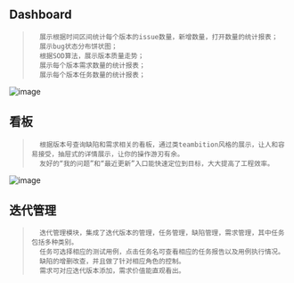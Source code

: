 ## Dashboard
>		展示根据时间区间统计每个版本的issue数量，新增数量，打开数量的统计报表；
>		展示bug状态分布饼状图；
>		根据SOD算法，展示版本质量走势；
>		展示每个版本需求数量的统计报表；
>		展示每个版本任务数量的统计报表；
![image](https://github.com/meihuixiaying/Tcloud-Introduction/blob/master/Tcloud_1.gif)

## 看板
>		根据版本号查询缺陷和需求相关的看板，通过类teambition风格的展示，让人和容易接受，抽屉式的详情展示，让你的操作游刃有余。
>		友好的“我的问题”和“最近更新”入口能快速定位到目标，大大提高了工程效率。
![image](https://github.com/meihuixiaying/Tcloud-Introduction/blob/master/Tcloud_2.gif)

## 迭代管理
>		迭代管理模块，集成了迭代版本的管理，任务管理，缺陷管理，需求管理，其中任务包括多种类别。
>		任务可选择相应的测试用例，点击任务名可查看相应的任务报告以及用例执行情况。
>		缺陷的增删改查，并且做了针对相应角色的控制。
>		需求可对应迭代版本添加，需求价值能直观看出。

